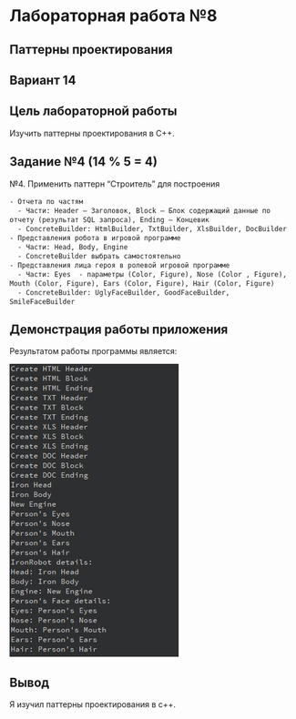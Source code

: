 # Лабораторная работа №8

## Паттерны проектирования

## Вариант 14

## Цель лабораторной работы

Изучить паттерны проектирования в С++.

## Задание №4 (14 % 5 = 4)

№4. Применить паттерн “Строитель” для построения

    - Отчета по частям
      - Части: Header – Заголовок, Block – Блок содержащий данные по отчету (результат SQL запроса), Ending – Концевик
      - ConcreteBuilder: HtmlBuilder, TxtBuilder, XlsBuilder, DocBuilder
    - Представления робота в игровой программе
      - Части: Head, Body, Engine
      - ConcreteBuilder выбрать самостоятельно
    - Представления лица героя в ролевой игровой программе
      - Части: Eyes  - параметры (Color, Figure), Nose (Color , Figure), Mouth (Color, Figure), Ears (Color, Figure), Hair (Color, Figure)
      - ConcreteBuilder: UglyFaceBuilder, GoodFaceBuilder, SmileFaceBuilder

## Демонстрация работы приложения

Результатом работы программы является:

![img1](images/1.png)

## Вывод

Я изучил паттерны проектирования в с++.